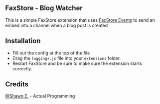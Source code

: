 ## FaxStore - Blog Watcher

This is a simple FaxStore extension that uses [FaxStore Events](https://docs.faxes.zone/c/faxstore/events) to send an embed into a channel when a blog post is created

## Installation
 - Fill out the config at the top of the file
 - Drag the `logging+.js` file into your `extensions` folder.
 - Restart FaxStore and be sure to make sure the extension starts correctly.

## Credits

[@Shawn E.](https://github.com/Shawn-E) - Actual Programming
